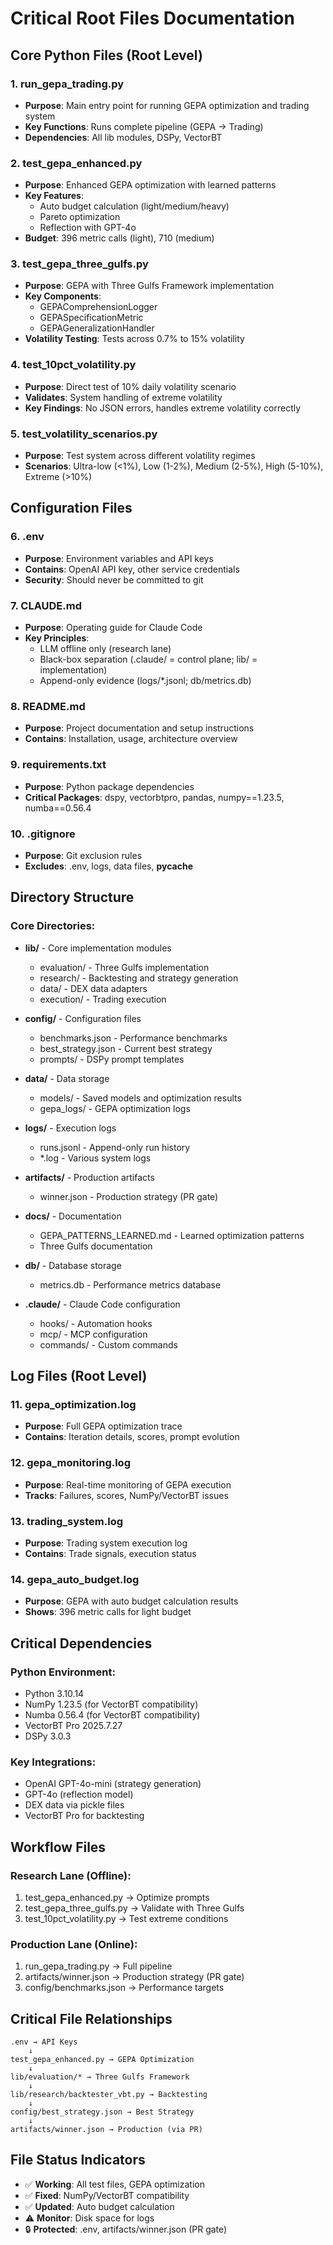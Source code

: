 # Critical Root Files Documentation

## Core Python Files (Root Level)

### 1. **run_gepa_trading.py** 
- **Purpose**: Main entry point for running GEPA optimization and trading system
- **Key Functions**: Runs complete pipeline (GEPA → Trading)
- **Dependencies**: All lib modules, DSPy, VectorBT

### 2. **test_gepa_enhanced.py**
- **Purpose**: Enhanced GEPA optimization with learned patterns
- **Key Features**: 
  - Auto budget calculation (light/medium/heavy)
  - Pareto optimization
  - Reflection with GPT-4o
- **Budget**: 396 metric calls (light), 710 (medium)

### 3. **test_gepa_three_gulfs.py**
- **Purpose**: GEPA with Three Gulfs Framework implementation
- **Key Components**:
  - GEPAComprehensionLogger
  - GEPASpecificationMetric
  - GEPAGeneralizationHandler
- **Volatility Testing**: Tests across 0.7% to 15% volatility

### 4. **test_10pct_volatility.py**
- **Purpose**: Direct test of 10% daily volatility scenario
- **Validates**: System handling of extreme volatility
- **Key Findings**: No JSON errors, handles extreme volatility correctly

### 5. **test_volatility_scenarios.py**
- **Purpose**: Test system across different volatility regimes
- **Scenarios**: Ultra-low (<1%), Low (1-2%), Medium (2-5%), High (5-10%), Extreme (>10%)

## Configuration Files

### 6. **.env**
- **Purpose**: Environment variables and API keys
- **Contains**: OpenAI API key, other service credentials
- **Security**: Should never be committed to git

### 7. **CLAUDE.md**
- **Purpose**: Operating guide for Claude Code
- **Key Principles**:
  - LLM offline only (research lane)
  - Black-box separation (.claude/ = control plane; lib/ = implementation)
  - Append-only evidence (logs/*.jsonl; db/metrics.db)

### 8. **README.md**
- **Purpose**: Project documentation and setup instructions
- **Contains**: Installation, usage, architecture overview

### 9. **requirements.txt**
- **Purpose**: Python package dependencies
- **Critical Packages**: dspy, vectorbtpro, pandas, numpy==1.23.5, numba==0.56.4

### 10. **.gitignore**
- **Purpose**: Git exclusion rules
- **Excludes**: .env, logs, data files, __pycache__

## Directory Structure

### Core Directories:
- **lib/** - Core implementation modules
  - evaluation/ - Three Gulfs implementation
  - research/ - Backtesting and strategy generation
  - data/ - DEX data adapters
  - execution/ - Trading execution
  
- **config/** - Configuration files
  - benchmarks.json - Performance benchmarks
  - best_strategy.json - Current best strategy
  - prompts/ - DSPy prompt templates

- **data/** - Data storage
  - models/ - Saved models and optimization results
  - gepa_logs/ - GEPA optimization logs

- **logs/** - Execution logs
  - runs.jsonl - Append-only run history
  - *.log - Various system logs

- **artifacts/** - Production artifacts
  - winner.json - Production strategy (PR gate)

- **docs/** - Documentation
  - GEPA_PATTERNS_LEARNED.md - Learned optimization patterns
  - Three Gulfs documentation

- **db/** - Database storage
  - metrics.db - Performance metrics database

- **.claude/** - Claude Code configuration
  - hooks/ - Automation hooks
  - mcp/ - MCP configuration
  - commands/ - Custom commands

## Log Files (Root Level)

### 11. **gepa_optimization.log**
- **Purpose**: Full GEPA optimization trace
- **Contains**: Iteration details, scores, prompt evolution

### 12. **gepa_monitoring.log**  
- **Purpose**: Real-time monitoring of GEPA execution
- **Tracks**: Failures, scores, NumPy/VectorBT issues

### 13. **trading_system.log**
- **Purpose**: Trading system execution log
- **Contains**: Trade signals, execution status

### 14. **gepa_auto_budget.log**
- **Purpose**: GEPA with auto budget calculation results
- **Shows**: 396 metric calls for light budget

## Critical Dependencies

### Python Environment:
- Python 3.10.14
- NumPy 1.23.5 (for VectorBT compatibility)
- Numba 0.56.4 (for VectorBT compatibility)
- VectorBT Pro 2025.7.27
- DSPy 3.0.3

### Key Integrations:
- OpenAI GPT-4o-mini (strategy generation)
- GPT-4o (reflection model)
- DEX data via pickle files
- VectorBT Pro for backtesting

## Workflow Files

### Research Lane (Offline):
1. test_gepa_enhanced.py → Optimize prompts
2. test_gepa_three_gulfs.py → Validate with Three Gulfs
3. test_10pct_volatility.py → Test extreme conditions

### Production Lane (Online):
1. run_gepa_trading.py → Full pipeline
2. artifacts/winner.json → Production strategy (PR gate)
3. config/benchmarks.json → Performance targets

## Critical File Relationships

```
.env → API Keys
    ↓
test_gepa_enhanced.py → GEPA Optimization
    ↓
lib/evaluation/* → Three Gulfs Framework
    ↓
lib/research/backtester_vbt.py → Backtesting
    ↓
config/best_strategy.json → Best Strategy
    ↓
artifacts/winner.json → Production (via PR)
```

## File Status Indicators

- ✅ **Working**: All test files, GEPA optimization
- ✅ **Fixed**: NumPy/VectorBT compatibility 
- ✅ **Updated**: Auto budget calculation
- ⚠️ **Monitor**: Disk space for logs
- 🔒 **Protected**: .env, artifacts/winner.json (PR gate)